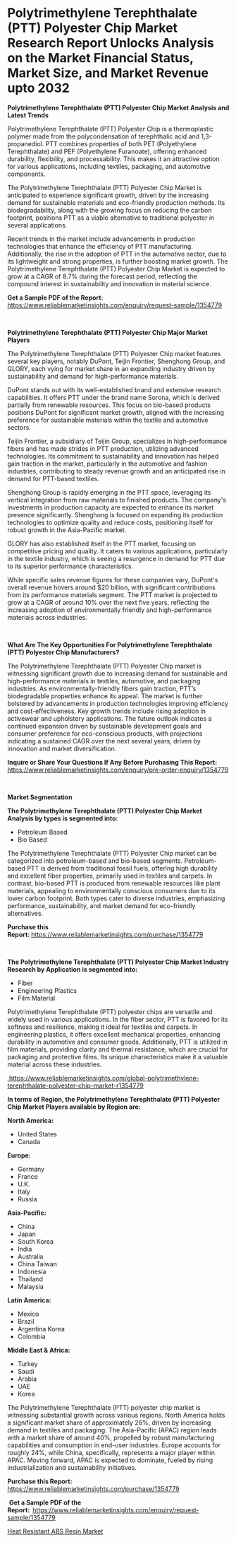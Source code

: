<p><h1>Polytrimethylene Terephthalate (PTT) Polyester Chip Market Research Report Unlocks Analysis on the Market Financial Status, Market Size, and Market Revenue upto 2032</h1></p><p><strong>Polytrimethylene Terephthalate (PTT) Polyester Chip Market Analysis and Latest Trends</strong></p>
<p><p>Polytrimethylene Terephthalate (PTT) Polyester Chip is a thermoplastic polymer made from the polycondensation of terephthalic acid and 1,3-propanediol. PTT combines properties of both PET (Polyethylene Terephthalate) and PEF (Polyethylene Furanoate), offering enhanced durability, flexibility, and processability. This makes it an attractive option for various applications, including textiles, packaging, and automotive components.</p><p>The Polytrimethylene Terephthalate (PTT) Polyester Chip Market is anticipated to experience significant growth, driven by the increasing demand for sustainable materials and eco-friendly production methods. Its biodegradability, along with the growing focus on reducing the carbon footprint, positions PTT as a viable alternative to traditional polyester in several applications.</p><p>Recent trends in the market include advancements in production technologies that enhance the efficiency of PTT manufacturing. Additionally, the rise in the adoption of PTT in the automotive sector, due to its lightweight and strong properties, is further boosting market growth. The Polytrimethylene Terephthalate (PTT) Polyester Chip Market is expected to grow at a CAGR of 8.7% during the forecast period, reflecting the compound interest in sustainability and innovation in material science.</p></p>
<p><strong>Get a Sample PDF of the Report:&nbsp;</strong> <a href="https://www.reliablemarketinsights.com/enquiry/request-sample/1354779?utm_campaign=2200&utm_medium=2&utm_source=Github&utm_content=ia&utm_term=03042025&utm_id=polytrimethylene-terephthalate-ptt-polyester-chip">https://www.reliablemarketinsights.com/enquiry/request-sample/1354779</a></p>
<p>&nbsp;</p>
<p><strong>Polytrimethylene Terephthalate (PTT) Polyester Chip Major Market Players</strong></p>
<p><p>The Polytrimethylene Terephthalate (PTT) Polyester Chip market features several key players, notably DuPont, Teijin Frontier, Shenghong Group, and GLORY, each vying for market share in an expanding industry driven by sustainability and demand for high-performance materials.</p><p>DuPont stands out with its well-established brand and extensive research capabilities. It offers PTT under the brand name Sorona, which is derived partially from renewable resources. This focus on bio-based products positions DuPont for significant market growth, aligned with the increasing preference for sustainable materials within the textile and automotive sectors.</p><p>Teijin Frontier, a subsidiary of Teijin Group, specializes in high-performance fibers and has made strides in PTT production, utilizing advanced technologies. Its commitment to sustainability and innovation has helped gain traction in the market, particularly in the automotive and fashion industries, contributing to steady revenue growth and an anticipated rise in demand for PTT-based textiles.</p><p>Shenghong Group is rapidly emerging in the PTT space, leveraging its vertical integration from raw materials to finished products. The company's investments in production capacity are expected to enhance its market presence significantly. Shenghong is focused on expanding its production technologies to optimize quality and reduce costs, positioning itself for robust growth in the Asia-Pacific market.</p><p>GLORY has also established itself in the PTT market, focusing on competitive pricing and quality. It caters to various applications, particularly in the textile industry, which is seeing a resurgence in demand for PTT due to its superior performance characteristics.</p><p>While specific sales revenue figures for these companies vary, DuPont's overall revenue hovers around $20 billion, with significant contributions from its performance materials segment. The PTT market is projected to grow at a CAGR of around 10% over the next five years, reflecting the increasing adoption of environmentally friendly and high-performance materials across industries.</p></p>
<p>&nbsp;</p>
<p><strong>What Are The Key Opportunities For Polytrimethylene Terephthalate (PTT) Polyester Chip Manufacturers?</strong></p>
<p><p>The Polytrimethylene Terephthalate (PTT) Polyester Chip market is witnessing significant growth due to increasing demand for sustainable and high-performance materials in textiles, automotive, and packaging industries. As environmentally-friendly fibers gain traction, PTT’s biodegradable properties enhance its appeal. The market is further bolstered by advancements in production technologies improving efficiency and cost-effectiveness. Key growth trends include rising adoption in activewear and upholstery applications. The future outlook indicates a continued expansion driven by sustainable development goals and consumer preference for eco-conscious products, with projections indicating a sustained CAGR over the next several years, driven by innovation and market diversification.</p></p>
<p><strong>Inquire or Share Your Questions If Any Before Purchasing This Report:</strong> <a href="https://www.reliablemarketinsights.com/enquiry/pre-order-enquiry/1354779?utm_campaign=2200&utm_medium=2&utm_source=Github&utm_content=ia&utm_term=03042025&utm_id=polytrimethylene-terephthalate-ptt-polyester-chip">https://www.reliablemarketinsights.com/enquiry/pre-order-enquiry/1354779</a></p>
<p>&nbsp;</p>
<p><strong>Market Segmentation</strong></p>
<p><strong>The Polytrimethylene Terephthalate (PTT) Polyester Chip Market Analysis by types is segmented into:</strong></p>
<p><ul><li>Petroleum Based</li><li>Bio Based</li></ul></p>
<p><p>The Polytrimethylene Terephthalate (PTT) Polyester Chip market can be categorized into petroleum-based and bio-based segments. Petroleum-based PTT is derived from traditional fossil fuels, offering high durability and excellent fiber properties, primarily used in textiles and carpets. In contrast, bio-based PTT is produced from renewable resources like plant materials, appealing to environmentally conscious consumers due to its lower carbon footprint. Both types cater to diverse industries, emphasizing performance, sustainability, and market demand for eco-friendly alternatives.</p></p>
<p><strong>Purchase this Report:&nbsp;</strong><a href="https://www.reliablemarketinsights.com/purchase/1354779?utm_campaign=2200&utm_medium=2&utm_source=Github&utm_content=ia&utm_term=03042025&utm_id=polytrimethylene-terephthalate-ptt-polyester-chip">https://www.reliablemarketinsights.com/purchase/1354779</a></p>
<p>&nbsp;</p>
<p><strong>The Polytrimethylene Terephthalate (PTT) Polyester Chip Market Industry Research by Application is segmented into:</strong></p>
<p><ul><li>Fiber</li><li>Engineering Plastics</li><li>Film Material</li></ul></p>
<p><p>Polytrimethylene Terephthalate (PTT) polyester chips are versatile and widely used in various applications. In the fiber sector, PTT is favored for its softness and resilience, making it ideal for textiles and carpets. In engineering plastics, it offers excellent mechanical properties, enhancing durability in automotive and consumer goods. Additionally, PTT is utilized in film materials, providing clarity and thermal resistance, which are crucial for packaging and protective films. Its unique characteristics make it a valuable material across these industries.</p></p>
<p><a href="https://www.reliablemarketinsights.com/global-polytrimethylene-terephthalate-polyester-chip-market-r1354779?utm_campaign=2200&utm_medium=2&utm_source=Github&utm_content=ia&utm_term=03042025&utm_id=polytrimethylene-terephthalate-ptt-polyester-chip">&nbsp;https://www.reliablemarketinsights.com/global-polytrimethylene-terephthalate-polyester-chip-market-r1354779</a></p>
<p><strong>In terms of Region, the Polytrimethylene Terephthalate (PTT) Polyester Chip Market Players available by Region are:</strong></p>
<p>
    <p> <strong> North America: </strong>
        <ul>
            <li>United States</li>
            <li>Canada</li>
        </ul>
        </p> 
    <p> <strong> Europe: </strong>
        <ul>
            <li>Germany</li>
            <li>France</li>
            <li>U.K.</li>
            <li>Italy</li>
            <li>Russia</li>
        </ul>
        </p> 
    <p> <strong> Asia-Pacific: </strong>
        <ul>
            <li>China</li>
            <li>Japan</li>
            <li>South Korea</li>
            <li>India</li>
            <li>Australia</li>
            <li>China Taiwan</li>
            <li>Indonesia</li>
            <li>Thailand</li>
            <li>Malaysia</li>
        </ul>
        </p> 
    <p> <strong> Latin America: </strong>
        <ul>
            <li>Mexico</li>
            <li>Brazil</li>
            <li>Argentina Korea</li>
            <li>Colombia</li>
        </ul>
        </p> 
    <p> <strong> Middle East & Africa: </strong>
        <ul>
            <li>Turkey</li>
            <li>Saudi</li>
            <li>Arabia</li>
            <li>UAE</li>
            <li>Korea</li>
        </ul>
    </p>
    </p>
<p><p>The Polytrimethylene Terephthalate (PTT) polyester chip market is witnessing substantial growth across various regions. North America holds a significant market share of approximately 26%, driven by increasing demand in textiles and packaging. The Asia-Pacific (APAC) region leads with a market share of around 40%, propelled by robust manufacturing capabilities and consumption in end-user industries. Europe accounts for roughly 24%, while China, specifically, represents a major player within APAC. Moving forward, APAC is expected to dominate, fueled by rising industrialization and sustainability initiatives.</p></p>
<p><strong>Purchase this Report: </strong><a href="https://www.reliablemarketinsights.com/purchase/1354779?utm_campaign=2200&utm_medium=2&utm_source=Github&utm_content=ia&utm_term=03042025&utm_id=polytrimethylene-terephthalate-ptt-polyester-chip">https://www.reliablemarketinsights.com/purchase/1354779</a></p>
<p>&nbsp;<strong>Get a Sample PDF of the Report:&nbsp;&nbsp;</strong><a href="https://www.reliablemarketinsights.com/enquiry/request-sample/1354779?utm_campaign=2200&utm_medium=2&utm_source=Github&utm_content=ia&utm_term=03042025&utm_id=polytrimethylene-terephthalate-ptt-polyester-chip">https://www.reliablemarketinsights.com/enquiry/request-sample/1354779</a></p>
<p><strong></strong></p>
<p><p><a href="https://github.com/rahu1506/Market-Research-Report-List-7/blob/main/heat-resistant-abs-resin-market.md?utm_campaign=2200&utm_medium=2&utm_source=Github&utm_content=ia&utm_term=03042025&utm_id=polytrimethylene-terephthalate-ptt-polyester-chip">Heat Resistant ABS Resin Market</a></p></p>